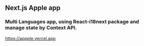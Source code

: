 ## Next.js Apple app
### Multi Languages app, using React-i18next package and manage state by Context API.

https://appple.vercel.app
